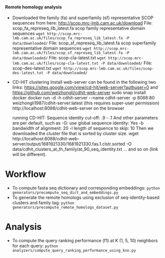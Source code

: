 

#### Remote homology analysis
* Downloaded the family (fa) and superfamily (sf) representative SCOP sequences from here: http://scop.mrc-lmb.cam.ac.uk/download
    File: scop_fa_represeq_lib_latest.fa scop family representative domain sequences
        `wget http://scop.mrc-lmb.cam.ac.uk/files/scop_fa_represeq_lib_latest.fa -P data/downloaded/`
    File: scop_sf_represeq_lib_latest.fa scop superfamily representative domain sequences
        `wget http://scop.mrc-lmb.cam.ac.uk/files/scop_sf_represeq_lib_latest.fa -P data/downloaded/`
    File: scop-cla-latest.txt
        `wget http://scop.mrc-lmb.cam.ac.uk/files/scop-cla-latest.txt -P data/downloaded/`
    File: scop-des-latest.txt
        `wget http://scop.mrc-lmb.cam.ac.uk/files/scop-des-latest.txt -P data/downloaded/`

* CD-HIT clustering
    Install web-server can be found in the following two links: 
        https://sites.google.com/view/cd-hit/web-server?authuser=0 and https://github.com/weizhongli/cdhit-web-server
        sudo snap install docker
        docker run -d -h cdhit-server --name cdhit-server -p 8088:80 weizhongli1987/cdhit-server:latest (this requires super-user permission)
        http://localhost:8088/cdhit-web-server on the browser

    running CD-HIT:
        Sequence identity cut-off: .9 - .1
        And other parameters are per default, such as 
            -G: use global sequence identity: Yes
            -b bandwidth of alignment: 20
            -l length of sequence to skip: 10
        Then we downloaded the cluster file that is sorted by cluster size.
        wget http://localhost:8088/cdhit-web-server/output/1681921330/1681921330.fas.1.clstr.sorted -O data/cdhit_clusters_at_th_family/at_90_seq_identity.txt
        ... and so on (link will be different).


# Workflow
* To compute fasta seq dictionary and corresponding embeddings: `python generators/precompute_seq_dict_and_embeddings.py`
* To generate the remote homologs using exclusion of seq-identity-based clusters and family tag: `python generators/precompute_remote_homologs_dataset.py`


# Analysis
* To compute the query ranking performance (f1) at K (1, 5, 10) neighbors for each query: `python analyzers/compute_query_ranking_performance_using_knn.py`
